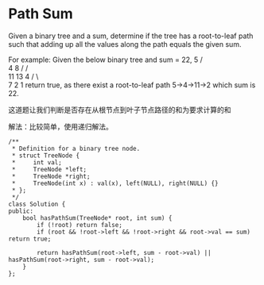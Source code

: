Path Sum
=========
Given a binary tree and a sum, determine if the tree has a root-to-leaf path such that adding up all the values along the path equals the given sum.

For example:
Given the below binary tree and sum = 22,
              5
             / \
            4   8
           /   / \
          11  13  4
         /  \      \
        7    2      1
return true, as there exist a root-to-leaf path 5->4->11->2 which sum is 22.


这道题让我们判断是否存在从根节点到叶子节点路径的和为要求计算的和

解法：比较简单，使用递归解法。
```
/**
 * Definition for a binary tree node.
 * struct TreeNode {
 *     int val;
 *     TreeNode *left;
 *     TreeNode *right;
 *     TreeNode(int x) : val(x), left(NULL), right(NULL) {}
 * };
 */
class Solution {
public:
    bool hasPathSum(TreeNode* root, int sum) {
        if (!root) return false;
        if (root && !root->left && !root->right && root->val == sum) return true;

        return hasPathSum(root->left, sum - root->val) || hasPathSum(root->right, sum - root->val);
    }
};
```
